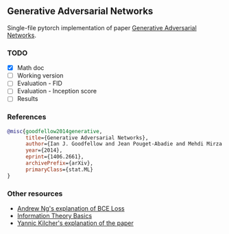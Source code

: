 ## Generative Adversarial Networks

Single-file pytorch implementation of paper [Generative Adversarial Networks](https://arxiv.org/abs/1406.2661).

### TODO

- [X] Math doc
- [ ] Working version
- [ ] Evaluation - FID
- [ ] Evaluation - Inception score
- [ ] Results

### References

```bibtex
@misc{goodfellow2014generative,
      title={Generative Adversarial Networks}, 
      author={Ian J. Goodfellow and Jean Pouget-Abadie and Mehdi Mirza and Bing Xu and David Warde-Farley and Sherjil Ozair and Aaron Courville and Yoshua Bengio},
      year={2014},
      eprint={1406.2661},
      archivePrefix={arXiv},
      primaryClass={stat.ML}
}
```
### Other resources
* [Andrew Ng's explanation of BCE Loss](https://www.youtube.com/watch?v=HIQlmHxI6-0)
* [Information Theory Basics](https://www.youtube.com/watch?v=ErfnhcEV1O8)
* [Yannic Kilcher's explanation of the paper](https://www.youtube.com/watch?v=eyxmSmjmNS0)